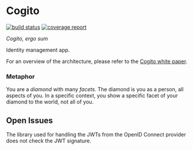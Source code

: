 Cogito
======
[![build status](https://gitlab.ta.philips.com/blockchain-lab/Cogito/badges/master/build.svg)](https://gitlab.ta.philips.com/blockchain-lab/Cogito/commits/master)
[![coverage report](https://gitlab.ta.philips.com/blockchain-lab/Cogito/badges/master/coverage.svg)](https://gitlab.ta.philips.com/blockchain-lab/Cogito/commits/master)


*Cogito, ergo sum*

Identity management app.

For an overview of the architecture, please refer to the [Cogito white paper](https://gitlab.ta.philips.com/blockchain-lab/Cogito/raw/master/Documentation/Architecture.pdf).

### Metaphor
You are a _diamond_ with many _facets_. The diamond is you
as a person, all aspects of you. In a specific context, you show a
specific facet of your diamond to the world, not all of you.


Open Issues
-----------
The library used for handling the JWTs from the OpenID Connect provider does not check the JWT signature.
